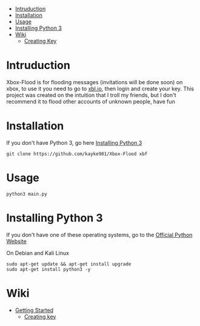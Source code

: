 * [Intruduction](#intruduction)
* [Installation](#installation)
* [Usage](#usage)
* [Installing Python 3](#installing-python-3)
* [Wiki](#wiki)
  *  [Creating Key](https://github.com/kayke981/Xbox-Flood/wiki/Getting-Started#creating-a-key) 

# Intruduction
Xbox-Flood is for flooding messages (invitations will be done soon) on xbox, to use it you need to go to [xbl.io](https://xbl.io), then login and create your key.
This project was created on the intuition that I troll my friends, but I don't recommend it to flood other accounts of unknown people, have fun
# Installation
If you don't have Python 3, go here [Installing Python 3](#installing-python-3)

```
git clone https://github.com/kayke981/Xbox-Flood xbf
```

# Usage
```
python3 main.py
```

# Installing Python 3
If you don't have one of these operating systems, go to the [Official Python Website](https://www.python.org/downloads/)

On Debian and Kali Linux
```
sudo apt-get update && apt-get install upgrade
sudo apt-get install python3 -y
```

# Wiki

* [Getting Started](https://github.com/kayke981/Xbox-Flood/wiki/Getting-Started)
  *  [Creating key](https://github.com/kayke981/Xbox-Flood/wiki/Getting-Started#creating-a-key)
